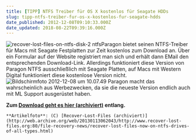 ```yaml
---
title: [TIPP] NTFS Treiber für OS X kostenlos für Seagate HDDs
slug: tipp-ntfs-treiber-fur-os-x-kostenlos-fur-seagate-hdds
date_published: 2012-12-08T09:10:33.000Z
date_updated: 2018-08-22T09:39:16.000Z
---
```


![recover-lost-files-on-ntfs-disk-2 ntfs](//picdump.thafaker.de/2012/12/recover-lost-files-on-ntfs-disk-2-100x100.gif)Paragon bietet seinen NTFS-Treiber für Macs mit Seagate Festplatten zur Zeit kostenlos zum Download an. Über ein Formular auf der Website registriert man sich und erhält dann EMail den entsprechenden Download-Link. Allerdings funktioniert diese Version von Paragon NTFS ausschließlich mit Seagate Platten, auf Macs mit Western Digital funktioniert diese kostenlose Version nicht. 
![Bildschirmfoto 2012-12-08 um 10.07.49](//picdump.thafaker.de/2012/12/Bildschirmfoto-2012-12-08-um-10.07.49.png)
Paragon macht das wahrscheinlich aus Werbezwecken, da sie die neueste Version endlich auch mit ML Support ausgerüstet haben.

**Zum [Download geht es hier (archiviert)](http://web.archive.org/web/20121210193723/http://www.paragon-software.com:80/de/registrierung/seagate_N-day.html) entlang.**

`**Artikelfoto**: (C) [Recover-Lost-Files (archiviert)](http://web.archive.org/web/20130113062043/http://www.recover-lost-files.org:80/file-recovery-news/recover-lost-files-now-on-ntfs-drives-of-all-types.html)`
